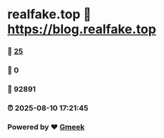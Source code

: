 # realfake.top :link: https://blog.realfake.top 
### :page_facing_up: [25](https://blog.realfake.top/tag.html) 
### :speech_balloon: 0 
### :hibiscus: 92891 
### :alarm_clock: 2025-08-10 17:21:45 
### Powered by :heart: [Gmeek](https://github.com/Meekdai/Gmeek)
